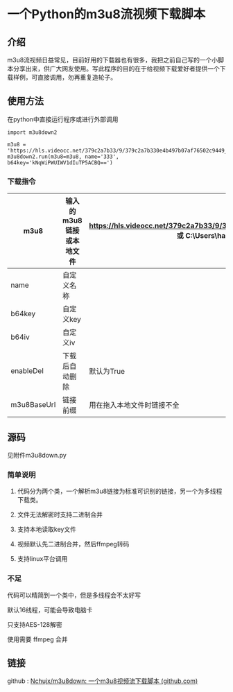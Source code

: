 # 一个Python的m3u8流视频下载脚本

## 介绍

m3u8流视频日益常见，目前好用的下载器也有很多，我把之前自己写的一个小脚本分享出来，供广大网友使用。写此程序的目的在于给视频下载爱好者提供一个下载样例，可直接调用，勿再重复造轮子。

## 使用方法

在python中直接运行程序或进行外部调用

```
import m3u8down2

m3u8 = 'https://hls.videocc.net/379c2a7b33/9/379c2a7b330e4b497b07af76502c9449_1.m3u8'
m3u8down2.run(m3u8=m3u8, name='333', b64key='kNqWiPWUIWV1dIuTP5ACBQ==')
```

### 下载指令

| m3u8        | 输入的m3u8链接或本地文件 | https://hls.videocc.net/379c2a7b33/9/379c2a7b330e4b497b07af76502c9449_1.m3u8 或 C:\Users\happy\Downloads\v.f230 |
| ----------- | ------------------------ | ------------------------------------------------------------ |
| name        | 自定义名称               |                                                              |
| b64key      | 自定义key                |                                                              |
| b64iv       | 自定义iv                 |                                                              |
| enableDel   | 下载后自动删除           | 默认为True                                                   |
| m3u8BaseUrl | 链接前缀                 | 用在拖入本地文件时链接不全                                   |

## 源码

见附件m3u8down.py

### 简单说明

1. 代码分为两个类，一个解析m3u8链接为标准可识别的链接，另一个为多线程下载类。

2. 文件无法解密时支持二进制合并

3. 支持本地读取key文件

4. 视频默认先二进制合并，然后ffmpeg转码

5. 支持linux平台调用

   



### 不足

代码可以精简到一个类中，但是多线程会不太好写

默认16线程，可能会导致电脑卡

只支持AES-128解密

使用需要 ffmpeg 合并

## 链接

github : [Nchujx/m3u8down: 一个m3u8视频流下载脚本 (github.com)](https://github.com/Nchujx/m3u8down/)

